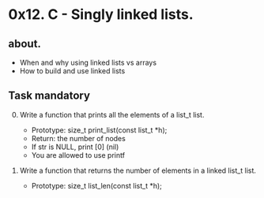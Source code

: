 # 0x12. C - Singly linked lists.

## about.
   - When and why using linked lists vs arrays
   - How to build and use linked lists

## Task mandatory
0. Write a function that prints all the elements of a list_t list.
   - Prototype: size_t print_list(const list_t *h);
   - Return: the number of nodes
   - If str is NULL, print [0] (nil)
   - You are allowed to use printf

1. Write a function that returns the number of elements in a linked list_t list.
   - Prototype: size_t list_len(const list_t *h);